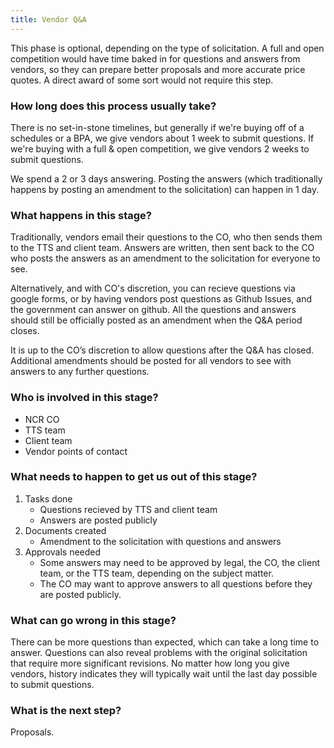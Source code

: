 ```yaml
---
title: Vendor Q&A
---
```


This phase is optional, depending on the type of solicitation. A full and open competition would have time baked in for questions and answers from vendors, so they can prepare better proposals and more accurate price quotes. A direct award of some sort would not require this step.

### How long does this process usually take?
There is no set-in-stone timelines, but generally if we're buying off of a schedules or a BPA, we give vendors about 1 week to submit questions. If we're buying with a full & open competition, we give vendors 2 weeks to submit questions. 

We spend a 2 or 3 days answering. Posting the answers (which traditionally happens by posting an amendment to the solicitation) can happen in 1 day.

### What happens in this stage?
Traditionally, vendors email their questions to the CO, who then sends them to the TTS and client team. Answers are written, then sent back to the CO who posts the answers as an amendment to the solicitation for everyone to see. 

Alternatively, and with CO's discretion, you can recieve questions via google forms, or by having vendors post questions as Github Issues, and the government can answer on github. All the questions and answers should still be officially posted as an amendment when the Q&A period closes.

It is up to the CO’s discretion to allow questions after the Q&A has closed. Additional amendments should be posted for all vendors to see with answers to any further questions.

### Who is involved in this stage? 
- NCR CO
- TTS team
- Client team
- Vendor points of contact

### What needs to happen to get us out of this stage? 
1. Tasks done
	- Questions recieved by TTS and client team
	- Answers are posted publicly 
2. Documents created
	- Amendment to the solicitation with questions and answers
3. Approvals needed
	- Some answers may need to be approved by legal, the CO, the client team, or the TTS team, depending on the subject matter.
	- The CO may want to approve answers to all questions before they are posted publicly. 

### What can go wrong in this stage? 
There can be more questions than expected, which can take a long time to answer. Questions can also reveal problems with the original solicitation that require more significant revisions. No matter how long you give vendors, history indicates they will typically wait until the last day possible to submit questions.

### What is the next step?
Proposals.

